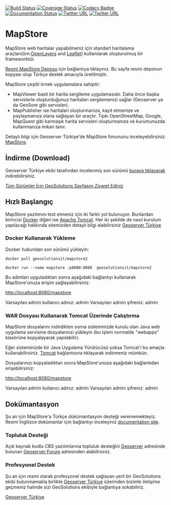 [![Build Status](https://travis-ci.org/geosolutions-it/MapStore2.svg?branch=master)](https://travis-ci.org/geosolutions-it/MapStore2)
[![Coverage Status](https://coveralls.io/repos/github/geosolutions-it/MapStore2/badge.svg?branch=master)](https://coveralls.io/github/geosolutions-it/MapStore2?branch=master)
[![Codacy Badge](https://api.codacy.com/project/badge/Grade/1648d484427346e2877006dc287379b6)](https://app.codacy.com/app/geosolutions/MapStore2?utm_source=github.com&utm_medium=referral&utm_content=geosolutions-it/MapStore2&utm_campaign=badger)
[![Documentation Status](https://readthedocs.org/projects/mapstore2/badge/?version=latest)](https://mapstore.readthedocs.io/en/latest/?badge=latest)
[![Twitter URL](https://img.shields.io/twitter/url/https/twitter.com/fold_left.svg?style=social&label=Follow%20%40mapstore2)](https://twitter.com/mapstore2)
[![Twitter URL](https://img.shields.io/twitter/url/https/twitter.com/fold_left.svg?style=social&label=Follow%20%40GeoserverTR)](https://twitter.com/geoservertr)

MapStore
========
MapStore web haritalar yapabilmeniz için standart haritalama araçları(örn:[OpenLayers](http://openlayers.org/) and [Leaflet](http://leafletjs.com/)) kullanılarak oluşturulmuş bir frameworktür.

[Resmi MapStore Deposu](https://github.com/geosolutions-it/MapStore2) için bağlantıya tıklayınız.
Bu sayfa resmi deponun kopyası olup Türkçe destek amacıyla üretilmiştir.

MapStore çeşitli örnek uygulamalara sahiptir:
 * MapViewer basit bir harita sergileme uygulamasıdır. Daha önce başka servislerle oluşturduğunuz haritaları sergilemenizi sağlar (Geoserver ya da GeoSore gibi servisler).
 * MapPublisher ise haritalari oluşturmanıza, kayıt etmenize ve paylaşmanıza olana sağlayan bir araçtır. Tıpkı OpenStreetMap, Google, MapQuest gibi karmaşık harita servisleri oluşturmanıza ve kurumunuzda kullanmanıza imkan tanır.

Detaylı bilgi için Geoserver Türkiye'de MapStore forumunu inceleyebilirsiniz: [MapStore](https://forum.geoserver.com.tr/mapstore).

İndirme (Download)
------------
Geoserver Türkiye ekibi tarafından incelenmiş son sürümü [buraya tıklayarak](https://github.com/kozbilge/MapStore2/archive/master.zip) indirebilirsiniz.

[Tüm Sürümler İçin GeoSolutions Sayfasını Ziyaret Ediniz](https://github.com/geosolutions-it/MapStore2/releases)

Hızlı Başlangıç
------------
MapStore yazılımını test etmeniz için iki farklı yol bulunuyor. Bunlardan birincisi [Docker](https://www.docker.com/) diğeri ise [Apache Tomcat](http://tomcat.apache.org/).
Her iki şekilde de nasıl kurulum yapılacağı hakkında sitemizden detaylı bilgi alabilirsiniz [Geoserver Türkiye](http://www.geoserver.com.tr/)

### Docker Kullanarak Yükleme

Docker hubundan son sürümü yükleyin:

`docker pull geosolutionsit/mapstore2`

`docker run --name mapstore -p8080:8080  geosolutionsit/mapstore2`

Bu adımları uyguladıktan sonra aşağıdaki bağlantıyı kullanarak MapStore'unuza erişim sağlayabilirsiniz.

[http://localhost:8080/mapstore](http://localhost:8080/mapstore)

Varsayılan admin kullanıcı adınız: admin
Varsayılan admin şifreniz: admin

### WAR Dosyası Kullanarak Tomcat Üzerinde Çalıştırma

MapStore dosyalarını indirdikten sorna sisteminizde kurulu olan Java web uygulama servisine dosyalarınızı yükleyin (bu işlem normalde "webapps" klasörüne kopyalayarak yapılabilir). 

Eğer sisteminizde bir Java Uygulama Yürütücüsü yoksa Tomcat'i bu amaçla kullanabilirsiniz. [Tomcat](https://tomcat.apache.org/download-70.cgi) bağlantısına tıklayarak indirmeniz mümkün.

Dosyalarınızı kopyaladıktan sonra MapStore'unuza aşağıdaki bağlantıdan erişebilirsiniz:

[http://localhost:8080/mapstore](http://localhost:8080/mapstore)

Varsayılan admin kullanıcı adınız: admin
Varsayılan admin şifreniz: admin

Dokümantasyon
-------------
Şu an için MapStore'a Türkçe dokümantasyon desteği verememekteyiz. Resmi İngilizce dokümanlar için bağlantıyı inceleyiniz [documentation site](https://mapstore.readthedocs.io/en/latest/).

### Topluluk Desteği

Açık kaynak kodlu CBS yazılımlarına topluluk desteğini [Geoserver](https://www.geoserver.com.tr) adresinde bulunan [Geoserver Forum](https://www.geoserver.com.tr) adresinden alabilirsiniz.

### Profesyonel Destek

Şu an için resmi olarak profesyonel destek sağlayan yerli bir GeoSolutions ekibi bulunmamakla birlikte [Geoserver Türkiye](https://www.geoserver.com.tr) üzerinden bizimle iletişime geçmeniz halinde sizi GeoSolutions ekibiyle bağlantıya sokabiliriz.

[Geoserver Türkiye](https://www.geoserver.com.tr)
